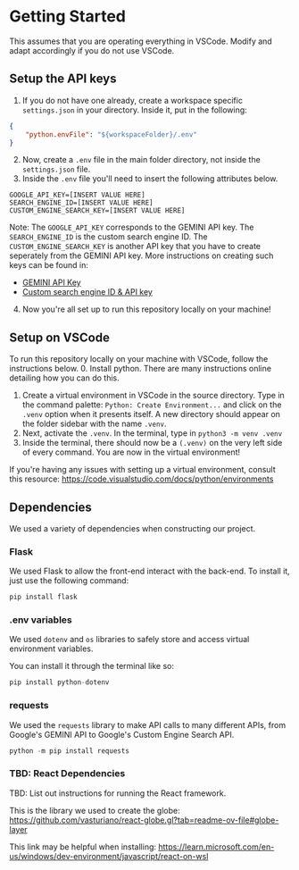 # Getting Started

This assumes that you are operating everything in VSCode. Modify and adapt accordingly if you do not use VSCode. 

## Setup the API keys

1. If you do not have one already, create a workspace specific `settings.json` in your directory. Inside it, put in the following:
```json
{
    "python.envFile": "${workspaceFolder}/.env"
}
```
2. Now, create a `.env` file in the main folder directory, not inside the `settings.json` file. 
3. Inside the `.env` file you'll need to insert the following attributes below. 
```env
GOOGLE_API_KEY=[INSERT VALUE HERE]
SEARCH_ENGINE_ID=[INSERT VALUE HERE]
CUSTOM_ENGINE_SEARCH_KEY=[INSERT VALUE HERE]
```
Note: The `GOOGLE_API_KEY` corresponds to the GEMINI API key. The `SEARCH_ENGINE_ID` is the custom search engine ID. The `CUSTOM_ENGINE_SEARCH_KEY` is another API key that you have to create seperately from the GEMINI API key. More instructions on creating such keys can be found in:
- [GEMINI API Key](https://ai.google.dev/tutorials/setup)
- [Custom search engine ID & API key](https://developers.google.com/custom-search/v1/overview)
4. Now you're all set up to run this repository locally on your machine!

## Setup on VSCode
To run this repository locally on your machine with VSCode, follow the instructions below.
0. Install python. There are many instructions online detailing how you can do this. 
1. Create a virtual environment in VSCode in the source directory. Type in the command palette: `Python: Create Environment...` and click on the `.venv` option when it presents itself. A new directory should appear on the folder sidebar with the name `.venv`. 
2. Next, activate the `.venv`. In the terminal, type in `python3 -m venv .venv`
3. Inside the terminal, there should now be a `(.venv)` on the very left side of every command. You are now in the virtual environment!

If you're having any issues with setting up a virtual environment, consult this resource: https://code.visualstudio.com/docs/python/environments

## Dependencies

We used a variety of dependencies when constructing our project.

### Flask

We used Flask to allow the front-end interact with the back-end. To install it, just use the following command:
```python
pip install flask
```

### .env variables
We used `dotenv` and `os` libraries to safely store and access virtual environment variables. 

You can install it through the terminal like so:
```python
pip install python-dotenv
```

### requests

We used the `requests` library to make API calls to many different APIs, from Google's GEMINI API to Google's Custom Engine Search API. 

```python
python -m pip install requests
```

### TBD: React Dependencies

TBD: List out instructions for running the React framework. 

This is the library we used to create the globe: https://github.com/vasturiano/react-globe.gl?tab=readme-ov-file#globe-layer

This link may be helpful when installing: https://learn.microsoft.com/en-us/windows/dev-environment/javascript/react-on-wsl
